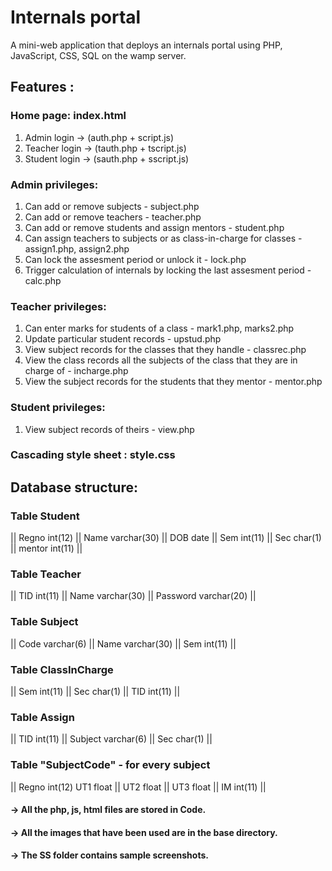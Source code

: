 # Internals portal
A mini-web application that deploys an internals portal using PHP, JavaScript, CSS, SQL on the wamp server.

## Features :

### Home page: index.html
  1) Admin login -> (auth.php + script.js)
  2) Teacher login -> (tauth.php + tscript.js)
  3) Student login -> (sauth.php + sscript.js)

### Admin privileges:
  1) Can add or remove subjects - subject.php
  2) Can add or remove teachers - teacher.php
  3) Can add or remove students and assign mentors - student.php
  4) Can assign teachers to subjects or as class-in-charge for classes - assign1.php, assign2.php
  5) Can lock the assesment period or unlock it - lock.php
  6) Trigger calculation of internals by locking the last assesment period - calc.php
  
### Teacher privileges:
  1) Can enter marks for students of a class - mark1.php, marks2.php
  2) Update particular student records - upstud.php
  3) View subject records for the classes that they handle - classrec.php
  4) View the class records all the subjects of the class that they are in charge of - incharge.php
  5) View the subject records for the students that they mentor - mentor.php
  
### Student privileges:
 1) View subject records of theirs - view.php
 
### Cascading style sheet : style.css

## Database structure:

### Table Student
  || Regno  int(12) ||
  Name   varchar(30) ||
  DOB    date ||
  Sem    int(11) ||
  Sec    char(1) ||
  mentor int(11) || 
  
### Table Teacher
  || TID      int(11) ||
  Name     varchar(30) ||
  Password varchar(20) ||

### Table Subject
  || Code  varchar(6) ||
  Name  varchar(30) ||
  Sem   int(11) || 

### Table ClassInCharge
  || Sem   int(11) ||
  Sec   char(1) ||
  TID   int(11) ||
  
### Table Assign
  || TID     int(11) ||
  Subject varchar(6) ||
  Sec     char(1) ||

### Table "SubjectCode" - for every subject
  || Regno int(12)
  UT1   float ||
  UT2   float ||
  UT3   float ||
  IM    int(11) ||
  

#### -> All the php, js, html files are stored in Code.
#### -> All the images that have been used are in the base directory.
#### -> The SS folder contains sample screenshots.
